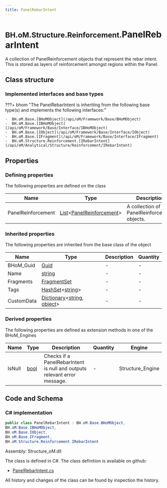 ```yaml
---
title: PanelRebarIntent
---
```


# <small>BH.oM.Structure.Reinforcement.</small>**PanelRebarIntent**

A collection of PanelReinforcement objects that represent the rebar intent. 
This is stored as layers of reinforcement amongst regions within the Panel.

## Class structure

### Implemented interfaces and base types

???+ bhom "The PanelRebarIntent is inheriting from the following base type(s) and implements the following interfaces:"

    -  BH.oM.Base.[BHoMObject](/api/oM/Framework/Base/BHoMObject)
    -  BH.oM.Base.[IBHoMObject](/api/oM/Framework/Base/Interface/IBHoMObject)
    -  BH.oM.Base.[IObject](/api/oM/Framework/Base/Interface/IObject)
    -  BH.oM.Base.[IFragment](/api/oM/Framework/Base/Interface/IFragment)
    -  BH.oM.Structure.Reinforcement.[IRebarIntent](/api/oM/Analytical/Structure/Reinforcement/IRebarIntent)


## Properties



### Defining properties

The following properties are defined on the class

| Name             | Type             | Description      | Quantity         |
|------------------|------------------|------------------|------------------|
| PanelReinforcement | [List](https://learn.microsoft.com/en-us/dotnet/api/System.Collections.Generic.List-1?view=netstandard-2.0)&lt;[PanelReinforcement](/api/oM/Analytical/Structure/Reinforcement/PanelReinforcement)&gt; | A collection of PanelReinforcement objects. | - |


### Inherited properties
The following properties are inherited from the base class of the object

| Name             | Type             | Description      | Quantity         |
|------------------|------------------|------------------|------------------|
| BHoM_Guid | [Guid](https://learn.microsoft.com/en-us/dotnet/api/System.Guid?view=netstandard-2.0) | - | - |
| Name | [string](https://learn.microsoft.com/en-us/dotnet/api/System.String?view=netstandard-2.0) | - | - |
| Fragments | [FragmentSet](/api/oM/Framework/Base/FragmentSet) | - | - |
| Tags | [HashSet](https://learn.microsoft.com/en-us/dotnet/api/System.Collections.Generic.HashSet-1?view=netstandard-2.0)&lt;[string](https://learn.microsoft.com/en-us/dotnet/api/System.String?view=netstandard-2.0)&gt; | - | - |
| CustomData | [Dictionary](https://learn.microsoft.com/en-us/dotnet/api/System.Collections.Generic.Dictionary-2?view=netstandard-2.0)&lt;[string](https://learn.microsoft.com/en-us/dotnet/api/System.String?view=netstandard-2.0), [object](https://learn.microsoft.com/en-us/dotnet/api/System.Object?view=netstandard-2.0)&gt; | - | - |


### Derived properties

The following properties are defined as extension methods in one of the BHoM_Engines

| Name             | Type             | Description      | Quantity         | Engine           |
|------------------|------------------|------------------|------------------|------------------|
| IsNull | [bool](https://learn.microsoft.com/en-us/dotnet/api/System.Boolean?view=netstandard-2.0) | Checks if a PanelRebarIntent is null and outputs relevant error message. | - | Structure_Engine |


## Code and Schema

### C# implementation

``` C# title="C#"
public class PanelRebarIntent : BH.oM.Base.BHoMObject,
BH.oM.Base.IBHoMObject,
BH.oM.Base.IObject,
BH.oM.Base.IFragment,
BH.oM.Structure.Reinforcement.IRebarIntent
```

Assembly: Structure_oM.dll

The class is defined in C#. The class definition is available on github:

- [PanelRebarIntent.cs](https://github.com/BHoM/BHoM/blob/develop/Structure_oM/Reinforcement\PanelRebarIntent.cs)

All history and changes of the class can be found by inspection the history.
